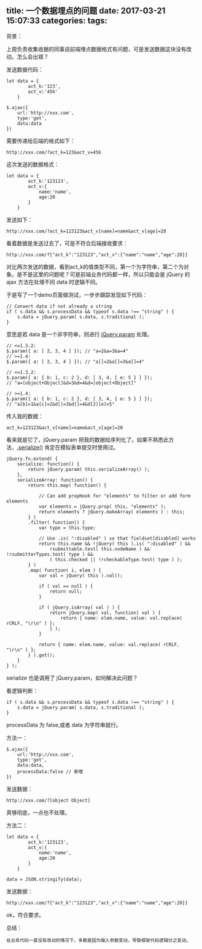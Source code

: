 title: 一个数据埋点的问题
date: 2017-03-21 15:07:33
categories:
tags:
---

背景：

上周负责收集收据的同事说前端埋点数据格式有问题，可是发送数据这块没有改动。怎么会出错？

发送数据代码：

    let data = {
            act_k:'123',
            act_v:'456'
        }

    $.ajax({
        url:'http://xxx.com',
        type:'get',
        data:data
    })

需要传递给后端的格式如下：

    http://xxx.com/?act_k=123&act_v=456
    
这次发送的数据格式：

    let data = {
            act_k:'123123',
            act_v:{
                name:'name',
                age:20
            }
        }
        
发送如下：

    http://xxx.com/?act_k=123123&act_v[name]=name&act_v[age]=20
    
看着数据是发送过去了，可是不符合后端接收要求：

    http://xxx.com/?{"act_k":"123123","act_v":{"name":"name","age":20}}
    
对比两次发送的数据，看到act_k的值类型不同，第一个为字符串，第二个为对象。是不是这里的问题呢？可是前端业务代码都一样，所以只能会是 jQuery 的 ajax 方法在处理不同 data 时逻辑不同。

于是写了一个demo页面做测试，一步步跟踪发现如下代码：

    // Convert data if not already a string
    if ( s.data && s.processData && typeof s.data !== "string" ) {
        s.data = jQuery.param( s.data, s.traditional );
    }

意思是若 data 是一个非字符串，则进行 [jQuery.param](http://api.jquery.com/jQuery.param/) 处理。

    // <=1.3.2:
    $.param({ a: [ 2, 3, 4 ] }); // "a=2&a=3&a=4"
    // >=1.4:
    $.param({ a: [ 2, 3, 4 ] }); // "a[]=2&a[]=3&a[]=4"
     
    // <=1.3.2:
    $.param({ a: { b: 1, c: 2 }, d: [ 3, 4, { e: 5 } ] });
    // "a=[object+Object]&d=3&d=4&d=[object+Object]"
     
    // >=1.4:
    $.param({ a: { b: 1, c: 2 }, d: [ 3, 4, { e: 5 } ] });
    // "a[b]=1&a[c]=2&d[]=3&d[]=4&d[2][e]=5"
    
传入我的数据：

    act_k=123123&act_v[name]=name&act_v[age]=20
    
看来就是它了，jQuery.param 把我的数据给序列化了。如果不熟悉此方法，[.serialize()](http://api.jquery.com/serialize/) 肯定在模拟表单提交时使用过。

    jQuery.fn.extend( {
    	serialize: function() {
    		return jQuery.param( this.serializeArray() );
    	},
    	serializeArray: function() {
    		return this.map( function() {
    
    			// Can add propHook for "elements" to filter or add form elements
    			var elements = jQuery.prop( this, "elements" );
    			return elements ? jQuery.makeArray( elements ) : this;
    		} )
    		.filter( function() {
    			var type = this.type;
    
    			// Use .is( ":disabled" ) so that fieldset[disabled] works
    			return this.name && !jQuery( this ).is( ":disabled" ) &&
    				rsubmittable.test( this.nodeName ) && !rsubmitterTypes.test( type ) &&
    				( this.checked || !rcheckableType.test( type ) );
    		} )
    		.map( function( i, elem ) {
    			var val = jQuery( this ).val();
    
    			if ( val == null ) {
    				return null;
    			}
    
    			if ( jQuery.isArray( val ) ) {
    				return jQuery.map( val, function( val ) {
    					return { name: elem.name, value: val.replace( rCRLF, "\r\n" ) };
    				} );
    			}
    
    			return { name: elem.name, value: val.replace( rCRLF, "\r\n" ) };
    		} ).get();
    	}
    } );
    
serialize 也是调用了 jQuery.param，如何解决此问题？

看逻辑判断：

    if ( s.data && s.processData && typeof s.data !== "string" ) {
        s.data = jQuery.param( s.data, s.traditional );
    }
    
processData 为 false,或者 data 为字符串就行。

方法一：

    $.ajax({
        url:'http://xxx.com',
        type:'get',
        data:data,
        processData:false // 新增
    })
    
发送数据：

    http://xxx.com/?[object Object]
    
真够彻底，一点也不处理。

方法二：

    let data = {
            act_k:'123123',
            act_v:{
                name:'name',
                age:20
            }
        }

    data = JSON.stringify(data);
    
发送数据：

    http://xxx.com/?{"act_k":"123123","act_v":{"name":"name","age":20}}
    
ok，符合要求。

总结：

    在业务代码一直没有改动的情况下，多数是因为输入参数变动，导致框架代码逻辑分之变动。